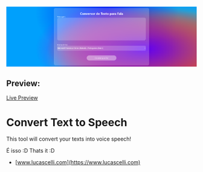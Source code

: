 [![Repository Cover](gitcover.png?raw=true "Repository Cover")](https://htmlpreview.github.io/?https://github.com/LucasCelli/Mini-Projetos/blob/master/Text%20to%20Speech/index.html)

## Preview:
[Live Preview](https://htmlpreview.github.io/?https://github.com/LucasCelli/Mini-Projetos/blob/master/Text%20to%20Speech/index.html)

# Convert Text to Speech
This tool will convert your texts into voice speech!

É isso :D
Thats it :D
* [www.lucascelli.com](https://www.lucascelli.com)
